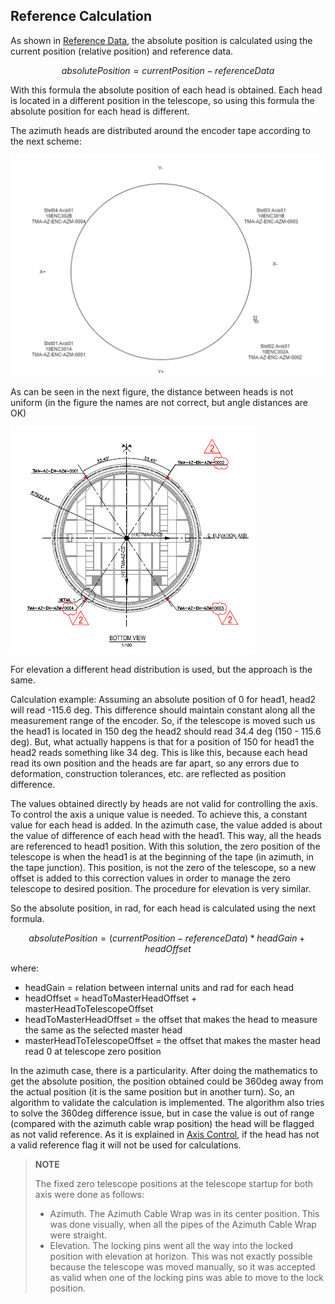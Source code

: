 ## Reference Calculation

As shown in [Reference Data](06%20Hardware%20working.md#Reference-Data), the absolute position is calculated using the
current position (relative position) and reference data.

```math
absolutePosition = currentPosition - referenceData
```

With this formula the absolute position of each head is obtained. Each head is located in a different position in the
telescope, so using this formula the absolute position for each head is different.

The azimuth heads are distributed around the encoder tape according to the next scheme:

![Encoder Head locations](../Resources/figures/EIB/AzimuthEncoderHeadsPositions.png)

As can be seen in the next figure, the distance between heads is not uniform (in the figure the names are not correct,
but angle distances are OK)

![Encoder head distances](../Resources/figures/EIB/EncoderHeadScheme.png)

For elevation a different head distribution is used, but the approach is the same.

Calculation example: Assuming an absolute position of 0 for head1, head2 will read -115.6 deg.
This difference should maintain constant along all the measurement range of the encoder.
So, if the telescope is moved such us the head1 is located in 150 deg the head2 should read 34.4 deg (150 - 115.6 deg).
But, what actually happens is that for a position of 150 for head1 the head2 reads something like 34 deg. This is like this,
because each head read its own position and the heads are far apart, so any errors due to deformation, construction
tolerances, etc. are reflected as position difference.

The values obtained directly by heads are not valid for controlling the axis. To control the axis a unique value is needed.
To achieve this, a constant value for each head is added. In the azimuth case, the value added is about the value of
difference of each head with the head1. This way, all the heads are referenced to head1 position. With this solution,
the zero position of the telescope is when the head1 is at the beginning of the tape
(in azimuth, in the tape junction). This position, is not the zero of the telescope, so a new offset is added to this
correction values in order to manage the zero telescope to desired position. The procedure for elevation is very similar.

So the absolute position, in rad, for each head is calculated using the next formula.

```math
absolutePosition = (currentPosition - referenceData) * headGain + headOffset
```

where:

- headGain = relation between internal units and rad for each head
- headOffset = headToMasterHeadOffset + masterHeadToTelescopeOffset
- headToMasterHeadOffset = the offset that makes the head to measure the same as the selected master head
- masterHeadToTelescopeOffset = the offset that makes the master head read 0 at telescope zero position

In the azimuth case, there is a particularity. After doing the mathematics to get the absolute position, the position
obtained could be 360deg away from the actual position (it is the same position but in another turn).
So, an algorithm to validate the calculation is implemented. The algorithm also tries to solve the 360deg difference issue,
but in case the value is out of range (compared with the azimuth cable wrap position) the head will be flagged as not valid reference.
As it is explained in [Axis Control](../10%20Subsystems%20Azimuth%20and%20Elevacion/20%20Axis%20Control.md/#position-control-algorithm),
if the head has not a valid reference flag it will not be used for calculations.

>**NOTE**
>
>The fixed zero telescope positions at the telescope startup for both axis were done as follows:
>
>- Azimuth. The Azimuth Cable Wrap was in its center position. This was done visually, when all the pipes of the Azimuth
>  Cable Wrap were straight.
>- Elevation. The locking pins went all the way into the locked position with elevation at horizon. This was not exactly possible
>  because the telescope was moved manually, so it was accepted as valid when one of the locking pins was able to move
>  to the lock position.
